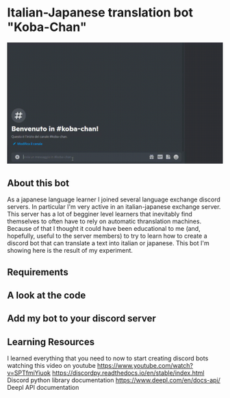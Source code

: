 # Italian-Japanese translation bot "Koba-Chan"

![alt text](images_videos/bot-test.gif)

## About this bot

As a japanese language learner I joined several language exchange discord servers. In particular I'm very active in an italian-japanese exchange server.
This server has a lot of begginer level learners that inevitably find themselves to often have to rely on automatic thranslation machines.
Because of that I thought it could have been educational to me (and, hopefully, useful to the server members) to try to learn how to create a discord bot that can translate a text into italian or japanese.
This bot I'm showing here is the result of my experiment.

## Requirements

## A look at the code

## Add my bot to your discord server

## Learning Resources

I learned everything that you need to now to start creating discord bots watching this video on youtube https://www.youtube.com/watch?v=SPTfmiYiuok
https://discordpy.readthedocs.io/en/stable/index.html Discord python library documentation
https://www.deepl.com/en/docs-api/ Deepl API documentation
